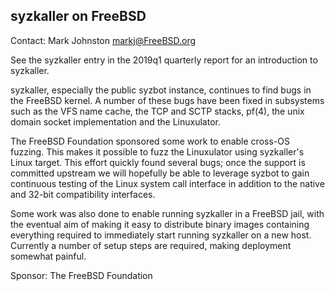 ## syzkaller on FreeBSD ##

Contact: Mark Johnston <markj@FreeBSD.org>  

See the syzkaller entry in the 2019q1 quarterly report for an
introduction to syzkaller.

syzkaller, especially the public syzbot instance, continues to find bugs
in the FreeBSD kernel.  A number of these bugs have been fixed in
subsystems such as the VFS name cache, the TCP and SCTP stacks, pf(4),
the unix domain socket implementation and the Linuxulator.

The FreeBSD Foundation sponsored some work to enable cross-OS fuzzing.
This makes it possible to fuzz the Linuxulator using syzkaller's Linux
target.  This effort quickly found several bugs; once the support is
committed upstream we will hopefully be able to leverage syzbot to gain
continuous testing of the Linux system call interface in addition to the
native and 32-bit compatibility interfaces.

Some work was also done to enable running syzkaller in a FreeBSD jail,
with the eventual aim of making it easy to distribute binary images
containing everything required to immediately start running syzkaller on
a new host.  Currently a number of setup steps are required, making
deployment somewhat painful.

Sponsor: The FreeBSD Foundation
